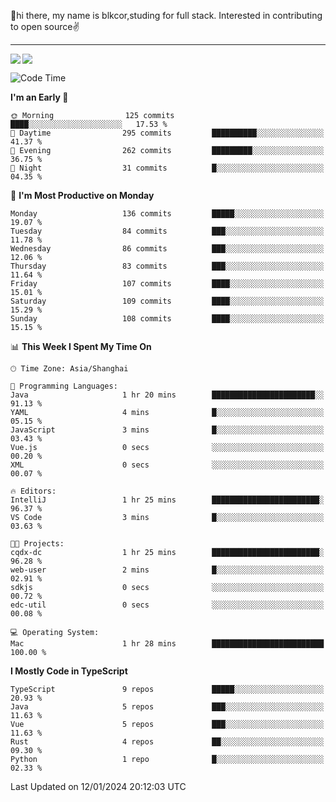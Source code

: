 👋hi there, my name is blkcor,studing for full stack.
Interested in contributing to open source✌️

<hr/>

![](https://github-readme-stats.vercel.app/api?username=blkcor)
<a href="https://github.com/blkcor/github-readme-stats">
    <img align="left" src="https://github-readme-stats.vercel.app/api/top-langs/?username=blkcor&hide=jupyter%20notebook,shaderlab,tex,c%23&langs_count=9" />
</a>


<!--START_SECTION:waka-->
![Code Time](http://img.shields.io/badge/Code%20Time-827%20hrs%2056%20mins-blue)

**I'm an Early 🐤** 

```text
🌞 Morning                125 commits         ████░░░░░░░░░░░░░░░░░░░░░   17.53 % 
🌆 Daytime                295 commits         ██████████░░░░░░░░░░░░░░░   41.37 % 
🌃 Evening                262 commits         █████████░░░░░░░░░░░░░░░░   36.75 % 
🌙 Night                  31 commits          █░░░░░░░░░░░░░░░░░░░░░░░░   04.35 % 
```
📅 **I'm Most Productive on Monday** 

```text
Monday                   136 commits         █████░░░░░░░░░░░░░░░░░░░░   19.07 % 
Tuesday                  84 commits          ███░░░░░░░░░░░░░░░░░░░░░░   11.78 % 
Wednesday                86 commits          ███░░░░░░░░░░░░░░░░░░░░░░   12.06 % 
Thursday                 83 commits          ███░░░░░░░░░░░░░░░░░░░░░░   11.64 % 
Friday                   107 commits         ████░░░░░░░░░░░░░░░░░░░░░   15.01 % 
Saturday                 109 commits         ████░░░░░░░░░░░░░░░░░░░░░   15.29 % 
Sunday                   108 commits         ████░░░░░░░░░░░░░░░░░░░░░   15.15 % 
```


📊 **This Week I Spent My Time On** 

```text
🕑︎ Time Zone: Asia/Shanghai

💬 Programming Languages: 
Java                     1 hr 20 mins        ███████████████████████░░   91.13 % 
YAML                     4 mins              █░░░░░░░░░░░░░░░░░░░░░░░░   05.15 % 
JavaScript               3 mins              █░░░░░░░░░░░░░░░░░░░░░░░░   03.43 % 
Vue.js                   0 secs              ░░░░░░░░░░░░░░░░░░░░░░░░░   00.20 % 
XML                      0 secs              ░░░░░░░░░░░░░░░░░░░░░░░░░   00.07 % 

🔥 Editors: 
IntelliJ                 1 hr 25 mins        ████████████████████████░   96.37 % 
VS Code                  3 mins              █░░░░░░░░░░░░░░░░░░░░░░░░   03.63 % 

🐱‍💻 Projects: 
cqdx-dc                  1 hr 25 mins        ████████████████████████░   96.28 % 
web-user                 2 mins              █░░░░░░░░░░░░░░░░░░░░░░░░   02.91 % 
sdkjs                    0 secs              ░░░░░░░░░░░░░░░░░░░░░░░░░   00.72 % 
edc-util                 0 secs              ░░░░░░░░░░░░░░░░░░░░░░░░░   00.08 % 

💻 Operating System: 
Mac                      1 hr 28 mins        █████████████████████████   100.00 % 
```

**I Mostly Code in TypeScript** 

```text
TypeScript               9 repos             █████░░░░░░░░░░░░░░░░░░░░   20.93 % 
Java                     5 repos             ███░░░░░░░░░░░░░░░░░░░░░░   11.63 % 
Vue                      5 repos             ███░░░░░░░░░░░░░░░░░░░░░░   11.63 % 
Rust                     4 repos             ██░░░░░░░░░░░░░░░░░░░░░░░   09.30 % 
Python                   1 repo              █░░░░░░░░░░░░░░░░░░░░░░░░   02.33 % 
```




 Last Updated on 12/01/2024 20:12:03 UTC
<!--END_SECTION:waka-->


